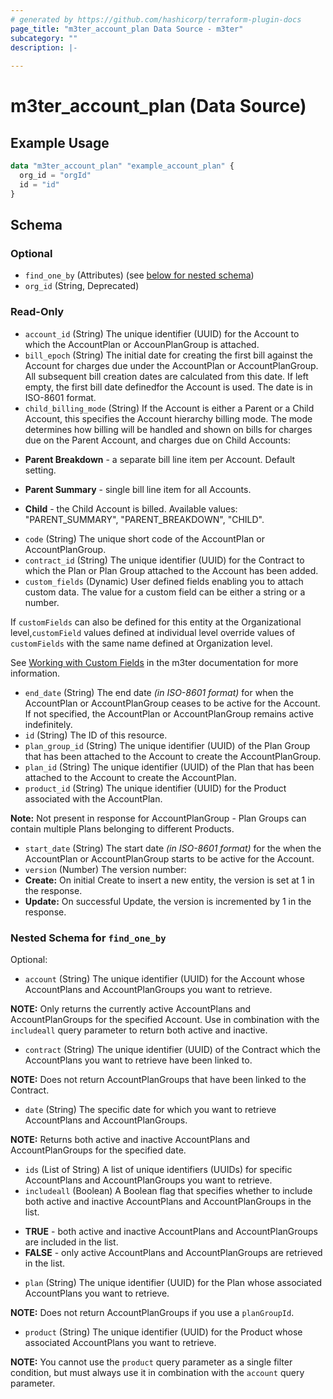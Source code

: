 ```yaml
---
# generated by https://github.com/hashicorp/terraform-plugin-docs
page_title: "m3ter_account_plan Data Source - m3ter"
subcategory: ""
description: |-
  
---
```


# m3ter_account_plan (Data Source)



## Example Usage

```terraform
data "m3ter_account_plan" "example_account_plan" {
  org_id = "orgId"
  id = "id"
}
```

<!-- schema generated by tfplugindocs -->
## Schema

### Optional

- `find_one_by` (Attributes) (see [below for nested schema](#nestedatt--find_one_by))
- `org_id` (String, Deprecated)

### Read-Only

- `account_id` (String) The unique identifier (UUID) for the Account to which the AccountPlan or AccounPlanGroup is attached.
- `bill_epoch` (String) The initial date for creating the first bill against the Account for charges due under the AccountPlan or AccountPlanGroup. All subsequent bill creation dates are calculated from this date. If left empty, the first bill date definedfor the Account is used. The date is in ISO-8601 format.
- `child_billing_mode` (String) If the Account is either a Parent or a Child Account, this specifies the Account hierarchy billing mode. The mode determines how billing will be handled and shown on bills for charges due on the Parent Account, and charges due on Child Accounts:

* **Parent Breakdown** - a separate bill line item per Account. Default setting.

* **Parent Summary** - single bill line item for all Accounts.

* **Child** - the Child Account is billed.
Available values: "PARENT_SUMMARY", "PARENT_BREAKDOWN", "CHILD".
- `code` (String) The unique short code of the AccountPlan or AccountPlanGroup.
- `contract_id` (String) The unique identifier (UUID) for the Contract to which the Plan or Plan Group  attached to the Account has been added.
- `custom_fields` (Dynamic) User defined fields enabling you to attach custom data. The value for a custom field can be either a string or a number.

If `customFields` can also be defined for this entity at the Organizational level,`customField` values defined at individual level override values of `customFields` with the same name defined at Organization level.

See [Working with Custom Fields](https://www.m3ter.com/docs/guides/creating-and-managing-products/working-with-custom-fields) in the m3ter documentation for more information.
- `end_date` (String) The end date *(in ISO-8601 format)* for when the AccountPlan or AccountPlanGroup ceases to be active for the Account. If not specified, the AccountPlan or AccountPlanGroup remains active indefinitely.
- `id` (String) The ID of this resource.
- `plan_group_id` (String) The unique identifier (UUID) of the Plan Group that has been attached to the Account to create the AccountPlanGroup.
- `plan_id` (String) The unique identifier (UUID) of the Plan that has been attached to the Account to create the AccountPlan.
- `product_id` (String) The unique identifier (UUID) for the Product associated with the AccountPlan.

**Note:** Not present in response for AccountPlanGroup - Plan Groups can contain multiple Plans belonging to different Products.
- `start_date` (String) The start date *(in ISO-8601 format)* for the when the AccountPlan or AccountPlanGroup starts to be active for the Account.
- `version` (Number) The version number:
- **Create:** On initial Create to insert a new entity, the version is set at 1 in the response.
- **Update:** On successful Update, the version is incremented by 1 in the response.

<a id="nestedatt--find_one_by"></a>
### Nested Schema for `find_one_by`

Optional:

- `account` (String) The unique identifier (UUID) for the Account whose AccountPlans and AccountPlanGroups you want to retrieve.

**NOTE:** Only returns the currently active AccountPlans and AccountPlanGroups for the specified Account. Use in combination with the `includeall` query parameter to return both active and inactive.
- `contract` (String) The unique identifier (UUID) of the Contract which the AccountPlans you want to retrieve have been linked to.

**NOTE:** Does not return AccountPlanGroups that have been linked to the Contract.
- `date` (String) The specific date for which you want to retrieve AccountPlans and AccountPlanGroups.

**NOTE:** Returns both active and inactive AccountPlans and AccountPlanGroups for the specified date.
- `ids` (List of String) A list of unique identifiers (UUIDs) for specific AccountPlans and AccountPlanGroups you want to retrieve.
- `includeall` (Boolean) A Boolean flag that specifies whether to include both active and inactive AccountPlans and AccountPlanGroups in the list.

* **TRUE** - both active and inactive AccountPlans and AccountPlanGroups are included in the list.
* **FALSE** - only active AccountPlans and AccountPlanGroups are retrieved in the list.
- `plan` (String) The unique identifier (UUID) for the Plan whose associated AccountPlans you want to retrieve.

**NOTE:** Does not return AccountPlanGroups if you use a `planGroupId`.
- `product` (String) The unique identifier (UUID) for the Product whose associated AccountPlans you want to retrieve.

**NOTE:** You cannot use the `product` query parameter as a single filter condition, but must always use it in combination with the `account` query parameter.
